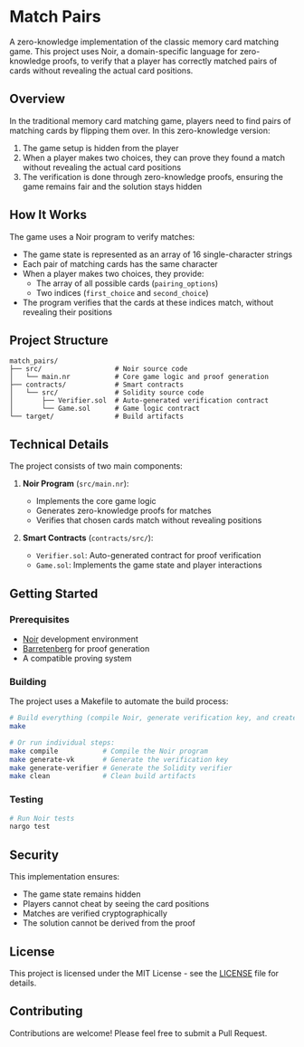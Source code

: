 # Match Pairs

A zero-knowledge implementation of the classic memory card matching game. This project uses Noir, a domain-specific language for zero-knowledge proofs, to verify that a player has correctly matched pairs of cards without revealing the actual card positions.

## Overview

In the traditional memory card matching game, players need to find pairs of matching cards by flipping them over. In this zero-knowledge version:

1. The game setup is hidden from the player
2. When a player makes two choices, they can prove they found a match without revealing the actual card positions
3. The verification is done through zero-knowledge proofs, ensuring the game remains fair and the solution stays hidden

## How It Works

The game uses a Noir program to verify matches:

- The game state is represented as an array of 16 single-character strings
- Each pair of matching cards has the same character
- When a player makes two choices, they provide:
  - The array of all possible cards (`pairing_options`)
  - Two indices (`first_choice` and `second_choice`)
- The program verifies that the cards at these indices match, without revealing their positions

## Project Structure

```
match_pairs/
├── src/                  # Noir source code
│   └── main.nr           # Core game logic and proof generation
├── contracts/            # Smart contracts
│   └── src/              # Solidity source code
│       ├── Verifier.sol  # Auto-generated verification contract
│       └── Game.sol      # Game logic contract
└── target/               # Build artifacts
```

## Technical Details

The project consists of two main components:

1. **Noir Program** (`src/main.nr`):

   - Implements the core game logic
   - Generates zero-knowledge proofs for matches
   - Verifies that chosen cards match without revealing positions

2. **Smart Contracts** (`contracts/src/`):
   - `Verifier.sol`: Auto-generated contract for proof verification
   - `Game.sol`: Implements the game state and player interactions

## Getting Started

### Prerequisites

- [Noir](https://noir-lang.org/) development environment
- [Barretenberg](https://github.com/AztecProtocol/barretenberg) for proof generation
- A compatible proving system

### Building

The project uses a Makefile to automate the build process:

```bash
# Build everything (compile Noir, generate verification key, and create verifier contract)
make

# Or run individual steps:
make compile           # Compile the Noir program
make generate-vk       # Generate the verification key
make generate-verifier # Generate the Solidity verifier
make clean             # Clean build artifacts
```

### Testing

```bash
# Run Noir tests
nargo test
```

## Security

This implementation ensures:

- The game state remains hidden
- Players cannot cheat by seeing the card positions
- Matches are verified cryptographically
- The solution cannot be derived from the proof

## License

This project is licensed under the MIT License - see the [LICENSE](LICENSE) file for details.

## Contributing

Contributions are welcome! Please feel free to submit a Pull Request.
